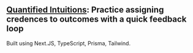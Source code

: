 ## [Quantified Intuitions](https://quantifiedintuitions.org): Practice assigning credences to outcomes with a quick feedback loop

Built using Next.JS, TypeScript, Prisma, Tailwind.
